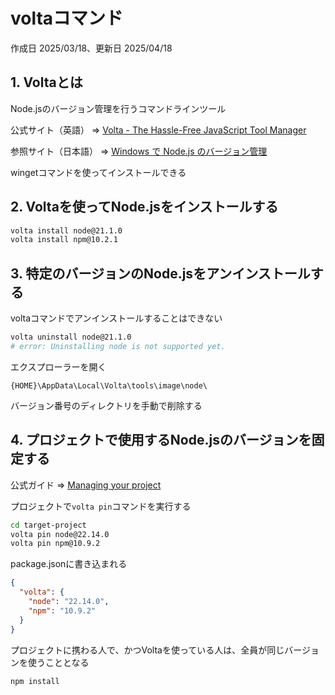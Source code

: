 # voltaコマンド

作成日 2025/03/18、更新日 2025/04/18

## 1. Voltaとは

Node.jsのバージョン管理を行うコマンドラインツール

公式サイト（英語） => [Volta - The Hassle-Free JavaScript Tool Manager](https://volta.sh/)

参照サイト（日本語） => [Windows で Node.js のバージョン管理](https://note.com/rurai/n/n47a3fb9c4508)

wingetコマンドを使ってインストールできる

## 2. Voltaを使ってNode.jsをインストールする

```bash
volta install node@21.1.0
volta install npm@10.2.1
```

## 3. 特定のバージョンのNode.jsをアンインストールする

voltaコマンドでアンインストールすることはできない

```bash
volta uninstall node@21.1.0
# error: Uninstalling node is not supported yet.
```

エクスプローラーを開く

`{HOME}\AppData\Local\Volta\tools\image\node\`

バージョン番号のディレクトリを手動で削除する

## 4. プロジェクトで使用するNode.jsのバージョンを固定する

公式ガイド => [Managing your project](https://docs.volta.sh/guide/understanding#managing-your-project)

プロジェクトで`volta pin`コマンドを実行する

```bash
cd target-project
volta pin node@22.14.0
volta pin npm@10.9.2
```

package.jsonに書き込まれる

```json
{
  "volta": {
    "node": "22.14.0",
    "npm": "10.9.2"
  }
}
```

プロジェクトに携わる人で、かつVoltaを使っている人は、全員が同じバージョンを使うこととなる

```bash
npm install
```

